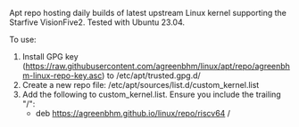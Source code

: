 Apt repo hosting daily builds of latest upstream Linux kernel supporting the Starfive VisionFive2.  Tested with Ubuntu 23.04.

To use: 

1. Install GPG key (https://raw.githubusercontent.com/agreenbhm/linux/apt/repo/agreenbhm-linux-repo-key.asc) to /etc/apt/trusted.gpg.d/
2. Create a new repo file: /etc/apt/sources/list.d/custom_kernel.list
3. Add the following to custom_kernel.list.  Ensure you include the trailing "/":
   * deb https://agreenbhm.github.io/linux/repo/riscv64 /

